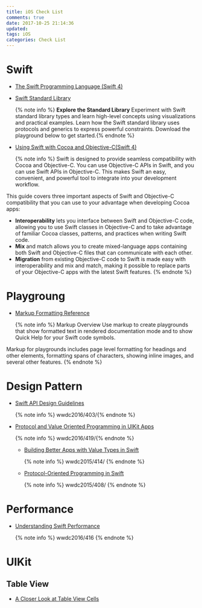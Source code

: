 ```yaml
---
title: iOS Check List
comments: true
date: 2017-10-25 21:14:36
updated:
tags: iOS
categories: Check List
---
```


# Swift
* [The Swift Programming Language (Swift 4)](https://developer.apple.com/library/content/documentation/Swift/Conceptual/Swift_Programming_Language/index.html#//apple_ref/doc/uid/TP40014097-CH3-ID0)

* [Swift Standard Library](https://developer.apple.com/documentation/swift)

	{% note info %} **Explore the Standard Library**
Experiment with Swift standard library types and learn high-level concepts using visualizations and practical examples. Learn how the Swift standard library uses protocols and generics to express powerful constraints. Download the playground below to get started.{% endnote %}
<!-- more -->

* [Using Swift with Cocoa and Objective-C(Swift 4)](https://developer.apple.com/library/content/documentation/Swift/Conceptual/BuildingCocoaApps/index.html#//apple_ref/doc/uid/TP40014216-CH2-ID0)
	
	{% note info %}
Swift is designed to provide seamless compatibility with Cocoa and Objective-C. You can use Objective-C APIs in Swift, and you can use Swift APIs in Objective-C. This makes Swift an easy, convenient, and powerful tool to integrate into your development workflow.

This guide covers three important aspects of Swift and Objective-C compatibility that you can use to your advantage when developing Cocoa apps:

* **Interoperability** lets you interface between Swift and Objective-C code, allowing you to use Swift classes in Objective-C and to take advantage of familiar Cocoa classes, patterns, and practices when writing Swift code.
* **Mix** and match allows you to create mixed-language apps containing both Swift and Objective-C files that can communicate with each other.
* **Migration** from existing Objective-C code to Swift is made easy with interoperability and mix and match, making it possible to replace parts of your Objective-C apps with the latest Swift features.
{% endnote %}

# Playgroung
* [Markup Formatting Reference](https://developer.apple.com/library/content/documentation/Xcode/Reference/xcode_markup_formatting_ref/index.html#//apple_ref/doc/uid/TP40016497-CH2-SW1)  

	{% note info %}
Markup Overview
Use markup to create playgrounds that show formatted text in rendered documentation mode and to show Quick Help for your Swift code symbols.

Markup for playgrounds includes page level formatting for headings and other elements, formatting spans of characters, showing inline images, and several other features.
{% endnote %}

# Design Pattern

* [Swift API Design Guidelines](https://developer.apple.com/videos/play/wwdc2016/403/)

	{% note info %}
wwdc2016/403/{% endnote %}

* [Protocol and Value Oriented Programming in UIKit Apps](https://developer.apple.com/videos/play/wwdc2016/419/)  

	{% note info %}
wwdc2016/419/{% endnote %}
	
	* [Building Better Apps with Value Types in Swift](https://developer.apple.com/videos/play/wwdc2015/414/)
	
		{% note info %}
		wwdc2015/414/ {% endnote %}
		
	* [Protocol-Oriented Programming in Swift](https://developer.apple.com/videos/play/wwdc2015/408/)
	
		{% note info %}
		wwdc2015/408/ {% endnote %}

# Performance
* [Understanding Swift Performance](https://developer.apple.com/videos/play/wwdc2016/416/)

	{% note info %} wwdc2016/416 {% endnote %}
	
# UIKit
## Table View
* [A Closer Look at Table View Cells](https://developer.apple.com/library/content/documentation/UserExperience/Conceptual/TableView_iPhone/TableViewCells/TableViewCells.html#//apple_ref/doc/uid/TP40007451-CH7-SW1)